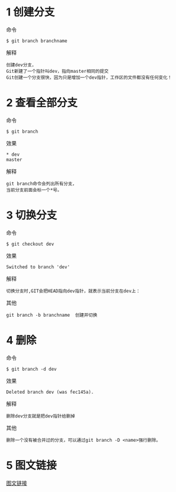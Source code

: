 
# 1 创建分支

命令    

    $ git branch branchname
解释
    
    创建dev分支，
    Git新建了一个指针叫dev，指向master相同的提交
    Git创建一个分支很快，因为只是增加一个dev指针，工作区的文件都没有任何变化！



# 2 查看全部分支

命令   

    $ git branch
    
效果  

    * dev
  	master
解释
  	
    git branch命令会列出所有分支，
    当前分支前面会标一个*号。


# 3 切换分支

命令  

    $ git checkout dev          
效果  

    Switched to branch 'dev'
    
解释
  	    
    切换分支时,GIT会把HEAD指向dev指针，就表示当前分支在dev上：

其他

    git branch -b branchname  创建并切换 


# 4 删除

命令  

    $ git branch -d dev
效果
    
    Deleted branch dev (was fec145a).
    
解释

    删除dev分支就是把dev指针给删掉
其他
    
    删除一个没有被合并过的分支，可以通过git branch -D <name>强行删除。


# 5 图文链接

[图文链接](https://www.liaoxuefeng.com/wiki/0013739516305929606dd18361248578c67b8067c8c017b000/001375840038939c291467cc7c747b1810aab2fb8863508000)

















